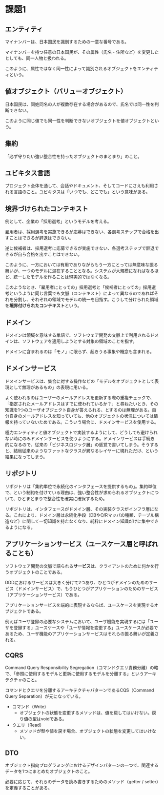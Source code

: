 # 課題1
## エンティティ
マイナンバーは、日本国民を識別するための一意な番号である。

マイナンバーを持つ任意の日本国民が、その属性（氏名・住所など）を変更したとしても、同一人物と扱われる。

このように、属性ではなく同一性によって識別されるオブジェクトをエンティティという。

## 値オブジェクト（バリューオブジェクト）
日本国民は、同姓同名の人が複数存在する場合があるので、氏名では同一性を判断できない。

このように同じ値でも同一性を判断できないオブジェクトを値オブジェクトという。

## 集約
「必ず守りたい強い整合性を持ったオブジェクトのまとまり」のこと。

## ユビキタス言語
プロジェクト全体を通して、会話やドキュメント、そしてコードにさえも利用される言語のこと。ユビキタスは「いつでも、どこでも」という意味がある。

## 境界づけられたコンテキスト
例として、企業の「採用選考」というモデルを考える。

雇用者は、採用選考を実施できるが応募はできない、各選考ステップで合格を出すことはできるが辞退はできない。

逆に候補者は、採用選考に応募できるが実施できない、各選考ステップで辞退できるが自ら合格を出すことはできない。

このように、一方においては有用でありながらもう一方にとっては無意味な振る舞いが、一つのモデルに混在することとなる。システムが大規模になればなるほど、統一したモデルを作ることは現実的ではなくなる。

このようなとき、「雇用者にとっての」採用選考と「候補者にとっての」採用選考というように同じ言葉でも文脈（コンテキスト）によって異なるのであればそれを分割し、それぞれの領域でモデルの統一を目指す。こうして分けられた領域を**境界付けられたコンテキスト**という。

## ドメイン
ドメインは領域を意味する単語で、ソフトウェア開発の文脈上で利用されるドメインは、ソフトウェアを適用しようとする対象の領域のことを指す。

ドメインに含まれるのは「モノ」に限らず、起きうる事象や概念も含まれる。

## ドメインサービス
ドメインサービスは、集合に対する操作などの「モデルをオブジェクトとして表現として無理があるもの」の表現に用いる。

よく使われるのはユーザーのメールアドレスを更新する際の重複チェックで、「指定されたメールアドレスはすでに使われているか？」と尋ねたいとき、その知識を1つのユーザオブジェクト自身が答えられる、とするのは無理がある。自分自身のメールアドレスを知っていても、他のオブジェクトの状況については情報を持っていないためである。こういう場合に、ドメインサービスを使用する。

極力エンティティと値オブジェクトで実装するようにして、どうしても避けられない時にのみドメインサービスを使うようにする。ドメインサービスは手続き的になるので、従来の「ビジネスロジック層」の感覚で書いてしまう。そうすると、結局従来のようなファットなクラスが異なるレイヤーに現れただけ、という結果になってしまう。

## リポジトリ
リポジトリは「集約単位で永続化のインタフェースを提供するもの」。集約単位で、という制約を付けている理由は、強い整合性が求められるオブジェクトについて、ひとまとまりで整合性を確実に確保するため。

リポジトリは、インタフェースがドメイン層、その実装クラスがインフラ層になる。これにより、ドメイン層は永続化手段（DBやO/Rマッパの種類、テーブル構造など）に関して一切知識を持たなくなり、純粋にドメイン知識だけに集中できるようになる。

## アプリケーションサービス（ユースケース層と呼ばれることも）
ソフトウェア開発の文脈で語られる**サービス**は、クライアントのために何かを行うオブジェクトのことである。

DDDにおけるサービスは大きく分けて2つあり、ひとつがドメインのためのサービス（ドメインサービス）で、もうひとつがアプリケーションのためのサービス（アプリケーションサービス）である。

アプリケーションサービスを端的に表現するならば、ユースケースを実現するオブジェクトである。

例えばユーザ登録の必要なシステムにおいて、ユーザ機能を実現するには「ユーザを登録する」ユースケースや「ユーザ情報を変更する」ユースケースが必要であるため、ユーザ機能のアプリケーションサービスはそれらの振る舞いが定義される。

## CQRS
Command Query Responsibility Segregation（コマンドクエリ責務分離）の略で、「参照に使用するモデルと更新に使用するモデルを分離する」というアーキテクチャのこと。

コマンドとクエリを分離するアーキテクチャパターンであるCQS（Command Query Separation）が元になっている。

- コマンド（Write）
    - オブジェクトの状態を変更するメソッドは、値を戻してはいけない。戻り値の型はvoidである。
- クエリ（Read）
    - メソッドが型や値を戻す場合、オブジェクトの状態を変更してはいけない。

## DTO
オブジェクト指向プログラミングにおけるデザインパターンの一つで、関連するデータを1つにまとめたオブジェクトのこと。

必要に応じて、それらのデータを読み書きするためのメソッド（getter / setter）を定義することがある。

